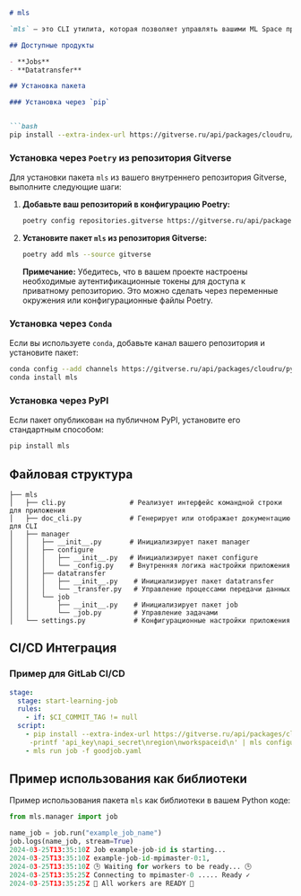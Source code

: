 ```markdown
# mls

`mls` — это CLI утилита, которая позволяет управлять вашими ML Space продуктами.

## Доступные продукты

- **Jobs**
- **Datatransfer**

## Установка пакета

### Установка через `pip`


```bash
pip install --extra-index-url https://gitverse.ru/api/packages/cloudru/pypi/simple/ mls
```

### Установка через `Poetry` из репозитория Gitverse

Для установки пакета `mls` из вашего внутреннего репозитория Gitverse, выполните следующие шаги:

1. **Добавьте ваш репозиторий в конфигурацию Poetry:**

   ```bash
   poetry config repositories.gitverse https://gitverse.ru/api/packages/cloudru/pypi/simple/
   ```

2. **Установите пакет `mls` из репозитория Gitverse:**

   ```bash
   poetry add mls --source gitverse
   ```

   **Примечание:** Убедитесь, что в вашем проекте настроены необходимые аутентификационные токены для доступа к приватному репозиторию. Это можно сделать через переменные окружения или конфигурационные файлы Poetry.

### Установка через `Conda`

Если вы используете `conda`, добавьте канал вашего репозитория и установите пакет:

```bash
conda config --add channels https://gitverse.ru/api/packages/cloudru/pypi/simple/
conda install mls
```

### Установка через PyPI

Если пакет опубликован на публичном PyPI, установите его стандартным способом:

```bash
pip install mls
```

## Файловая структура

```
├── mls
│   ├── cli.py                # Реализует интерфейс командной строки для приложения
│   ├── doc_cli.py            # Генерирует или отображает документацию для CLI
│   ├── manager
│   │   ├── __init__.py       # Инициализирует пакет manager
│   │   ├── configure
│   │   │   ├── __init__.py   # Инициализирует пакет configure
│   │   │   └── _config.py    # Внутренняя логика настройки приложения
│   │   ├── datatransfer
│   │   │   ├── __init__.py    # Инициализирует пакет datatransfer
│   │   │   └── _transfer.py   # Управление процессами передачи данных
│   │   └── job
│   │       ├── __init__.py    # Инициализирует пакет job
│   │       └── _job.py        # Управление задачами 
│   └── settings.py            # Конфигурационные настройки приложения
```

## CI/CD Интеграция

### Пример для GitLab CI/CD

```yaml
stage:
  stage: start-learning-job
  rules:
    - if: $CI_COMMIT_TAG != null
  script:
    - pip install --extra-index-url https://gitverse.ru/api/packages/cloudru/pypi/simple/ mls
     -printf 'api_key\napi_secret\nregion\nworkspaceid\n' | mls configure
    - mls run job -f goodjob.yaml
```

## Пример использования как библиотеки

Пример использования пакета `mls` как библиотеки в вашем Python коде:

```python
from mls.manager import job

name_job = job.run("example_job_name")
job.logs(name_job, stream=True)
2024-03-25T13:35:10Z Job example-job-id is starting...
2024-03-25T13:35:10Z example-job-id-mpimaster-0:1,
2024-03-25T13:35:10Z 🕒 Waiting for workers to be ready... 🕒
2024-03-25T13:35:25Z Connecting to mpimaster-0 ..... Ready ✓
2024-03-25T13:35:25Z 🚀 All workers are READY 🚀
```
